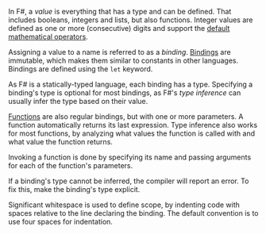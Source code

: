 In F#, a _value_ is everything that has a type and can be defined. That includes booleans, integers and lists, but also functions. Integer values are defined as one or more (consecutive) digits and support the [default mathematical operators][operators].

Assigning a value to a name is referred to as a _binding_. [Bindings][bindings] are immutable, which makes them similar to constants in other languages. Bindings are defined using the `let` keyword.

As F# is a statically-typed language, each binding has a type. Specifying a binding's type is optional for most bindings, as F#'s _type inference_ can usually infer the type based on their value.

[Functions][functions] are also regular bindings, but with one or more parameters. A function automatically returns its last expression. Type inference also works for most functions, by analyzing what values the function is called with and what value the function returns.

Invoking a function is done by specifying its name and passing arguments for each of the function's parameters.

If a binding's type cannot be inferred, the compiler will report an error. To fix this, make the binding's type explicit.

Significant whitespace is used to define scope, by indenting code with spaces relative to the line declaring the binding. The default convention is to use four spaces for indentation.

[bindings]: https://docs.microsoft.com/en-us/dotnet/fsharp/language-reference/values/#binding-a-value
[functions]: https://docs.microsoft.com/en-us/dotnet/fsharp/language-reference/functions/#remarks
[operators]: https://docs.microsoft.com/en-us/dotnet/fsharp/language-reference/symbol-and-operator-reference/arithmetic-operators
